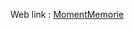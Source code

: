  Web link : [MomentMemorie](http://click.ecc.ac.jp/ecc/letanloc/Portfolio/work/Project_01/MomentMemorie/)
